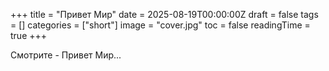 +++
title = "Привет Мир"
date = 2025-08-19T00:00:00Z
draft = false
tags = []
categories = ["short"]
image = "cover.jpg"
toc = false
readingTime = true
+++

Смотрите - Привет Мир...
